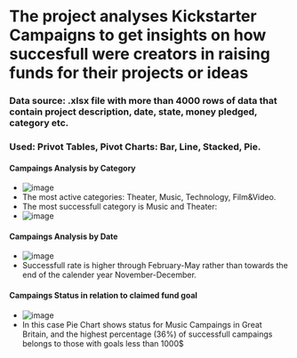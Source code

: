 # The project analyses Kickstarter Campaigns to get insights on how succesfull were creators in raising funds for their projects or ideas

### Data source: .xlsx file with more than 4000 rows of data that contain project description, date, state, money pledged, category etc.
### Used: Privot Tables, Pivot Charts: Bar, Line, Stacked, Pie.

#### Campaings Analysis by Category
* ![image](https://github.com/user-attachments/assets/6294aa3c-eaa7-4748-a8eb-a80d2e2d6d2a)
* The most active categories: Theater, Music, Technology, Film&Video.
* The most successfull category is Music and Theater:
* ![image](https://github.com/user-attachments/assets/86743035-289e-4c55-a732-5c0d4ccad257)

#### Campaings Analysis by Date
* ![image](https://github.com/user-attachments/assets/5dfe116e-2666-435d-8445-955209525151)
* Successfull rate is higher through February-May rather than towards the end of the calender year November-December.

#### Campaings Status in relation to claimed fund goal
* ![image](https://github.com/user-attachments/assets/d3015cba-58d2-4985-a397-e5e771ef167c)
* In this case Pie Chart shows status for Music Campaings in Great Britain, and the highest percentage (36%) of successfull campaings belongs to those with goals less than 1000$
